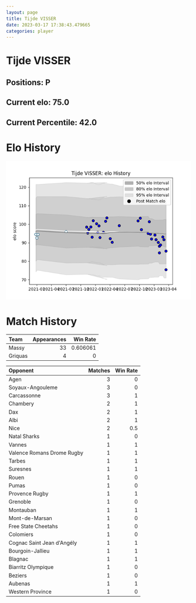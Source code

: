 ```yaml
---  
layout: page  
title: Tijde VISSER  
date: 2023-03-17 17:38:43.479665  
categories: player  
---
```

# Tijde VISSER

## Positions: P

## Current elo: 75.0

## Current Percentile: 42.0

# Elo History


![elo history](history_TijdeVISSER.png)
# Match History


| Team    |   Appearances |   Win Rate |
|:--------|--------------:|-----------:|
| Massy   |            33 |   0.606061 |
| Griquas |             4 |   0        |

| Opponent                   |   Matches |   Win Rate |
|:---------------------------|----------:|-----------:|
| Agen                       |         3 |        0   |
| Soyaux-Angouleme           |         3 |        0   |
| Carcassonne                |         3 |        1   |
| Chambery                   |         2 |        1   |
| Dax                        |         2 |        1   |
| Albi                       |         2 |        1   |
| Nice                       |         2 |        0.5 |
| Natal Sharks               |         1 |        0   |
| Vannes                     |         1 |        1   |
| Valence Romans Drome Rugby |         1 |        1   |
| Tarbes                     |         1 |        1   |
| Suresnes                   |         1 |        1   |
| Rouen                      |         1 |        0   |
| Pumas                      |         1 |        0   |
| Provence Rugby             |         1 |        1   |
| Grenoble                   |         1 |        0   |
| Montauban                  |         1 |        1   |
| Mont-de-Marsan             |         1 |        0   |
| Free State Cheetahs        |         1 |        0   |
| Colomiers                  |         1 |        0   |
| Cognac Saint Jean d'Angély |         1 |        1   |
| Bourgoin-Jallieu           |         1 |        1   |
| Blagnac                    |         1 |        1   |
| Biarritz Olympique         |         1 |        0   |
| Beziers                    |         1 |        0   |
| Aubenas                    |         1 |        1   |
| Western Province           |         1 |        0   |